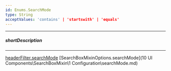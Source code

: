 ```yaml
---
id: Enums.SearchMode
type: String
acceptValues: 'contains' | 'startswith' | 'equals'
---
```

---
##### shortDescription
<!-- Description goes here -->

---
<!-- Description goes here -->
[headerFilter.searchMode](_hidden\GridBaseColumn\headerFilter\searchMode.md)
[SearchBoxMixinOptions.searchMode](10 UI Components\SearchBoxMixin\1 Configuration\searchMode.md)
